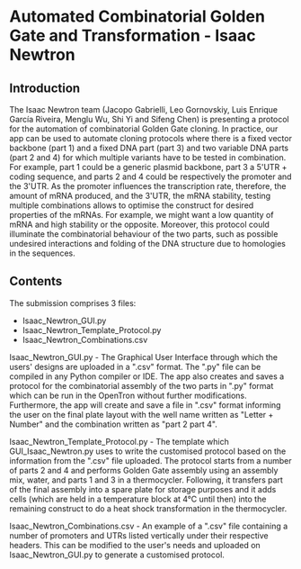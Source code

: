 # Automated Combinatorial Golden Gate and Transformation - Isaac Newtron

## Introduction
The Isaac Newtron team (Jacopo Gabrielli, Leo Gornovskiy, Luis Enrique García Riveira, Menglu Wu, Shi Yi and Sifeng Chen) is presenting a protocol for the automation of combinatorial Golden Gate cloning. In practice, our app can be used to automate cloning protocols where there is a fixed vector backbone (part 1) and a fixed DNA part (part 3) and two variable DNA parts (part 2 and 4) for which multiple variants have to be tested in combination. For example, part 1 could be a generic plasmid backbone, part 3 a 5'UTR + coding sequence, and parts 2 and 4 could be respectively the promoter and the 3'UTR. As the promoter influences the transcription rate, therefore, the amount of mRNA produced, and the 3'UTR, the mRNA stability, testing multiple combinations allows to optimise the construct for desired properties of the mRNAs. For example, we might want a low quantity of mRNA and high stability or the opposite. Moreover, this protocol could illuminate the combinatorial behaviour of the two parts, such as possible undesired interactions and folding of the DNA structure due to homologies in the sequences. 

## Contents
The submission comprises 3 files: 
- Isaac_Newtron_GUI.py
- Isaac_Newtron_Template_Protocol.py
- Isaac_Newtron_Combinations.csv

Isaac_Newtron_GUI.py - The Graphical User Interface through which the users' designs are uploaded in a ".csv" format. The ".py" file can be compiled in any Python compiler or IDE. The app also creates and saves a protocol for the combinatorial assembly of the two parts in ".py" format which can be run in the OpenTron without further modifications. Furthermore, the app will create and save a file in ".csv" format informing the user on the final plate layout with the well name written as "Letter + Number" and the combination written as "part 2 part 4".

Isaac_Newtron_Template_Protocol.py - The template which GUI_Isaac_Newtron.py uses to write the customised protocol based on the information from the ".csv" file uploaded. The protocol starts from a number of parts 2 and 4 and performs Golden Gate assembly using an assembly mix, water, and parts 1 and 3 in a thermocycler. Following, it transfers part of the final assembly into a spare plate for storage purposes and it adds cells (which are held in a temperature block at 4°C until then) into the remaining construct to do a heat shock transformation in the thermocycler. 

Isaac_Newtron_Combinations.csv - An example of a ".csv" file containing a number of promoters and UTRs listed vertically under their respective headers. This can be modified to the user's needs and uploaded on Isaac_Newtron_GUI.py to generate a customised protocol.
